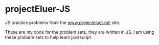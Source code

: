 # projectEluer-JS
JS practice problems from the www.projecteluer.net site. 

<p> These are my code for the problem sets, they are written in JS. I am using these problem sets to help learn javascript. </p>

